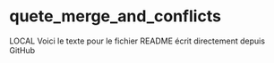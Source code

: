 # quete_merge_and_conflicts
LOCAL
Voici le texte pour le fichier README écrit directement depuis GitHub
